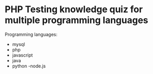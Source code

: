 # PHP Testing knowledge quiz for multiple programming languages

Programming languages: 
  - mysql 
  - php 
  - javascript 
  - java 
  - python 
   -node.js
